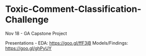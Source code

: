 # Toxic-Comment-Classification-Challenge
Nov 18 - GA Capstone Project

Presentations -
EDA: https://goo.gl/ffF3jB
Models/Findings: https://goo.gl/ghPyUY
